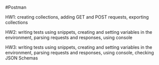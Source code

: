 #Postman

HW1: creating collections, adding GET and POST requests, exporting collections

HW2: writing tests using snippets, creating and setting variables in the environment, parsing requests and responses, using console

HW3:  writing tests using snippets, creating and setting variables in the environment, parsing requests and responses, using console, checking JSON Schemas

